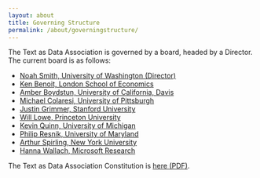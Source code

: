 ```yaml
---
layout: about
title: Governing Structure
permalink: /about/governingstructure/
---
```


The Text as Data Association is governed by a board, headed by a Director.  The current board is as follows:

* <a href="https://homes.cs.washington.edu/~nasmith/">Noah Smith, University of Washington (Director)</a>
* <a href="https://kenbenoit.net/">Ken Benoit, London School of Economics</a>
* <a href="http://www.amber-boydstun.com/">Amber Boydstun, University of California, Davis</a>
* <a href="http://michaelcolaresi.com/">Michael Colaresi, University of Pittsburgh</a>
* <a href="https://www.justingrimmer.org/">Justin Grimmer, Stanford University</a>
* <a href="http://conjugateprior.org/">Will Lowe, Princeton University </a>
* <a href="https://lsa.umich.edu/polisci/people/faculty/kmq.html">Kevin Quinn, University of Michigan</a>
* <a href="http://users.umiacs.umd.edu/~resnik/">Philip Resnik, University of Maryland</a>
* <a href="https://www.nyu.edu/projects/spirling/">Arthur Spirling, New York University</a>
* <a href="http://dirichlet.net/">Hanna Wallach, Microsoft Research</a>

The Text as Data Association Constitution is <a href="http://textasdata.github.io/about/constitution.pdf">here (PDF)</a>.